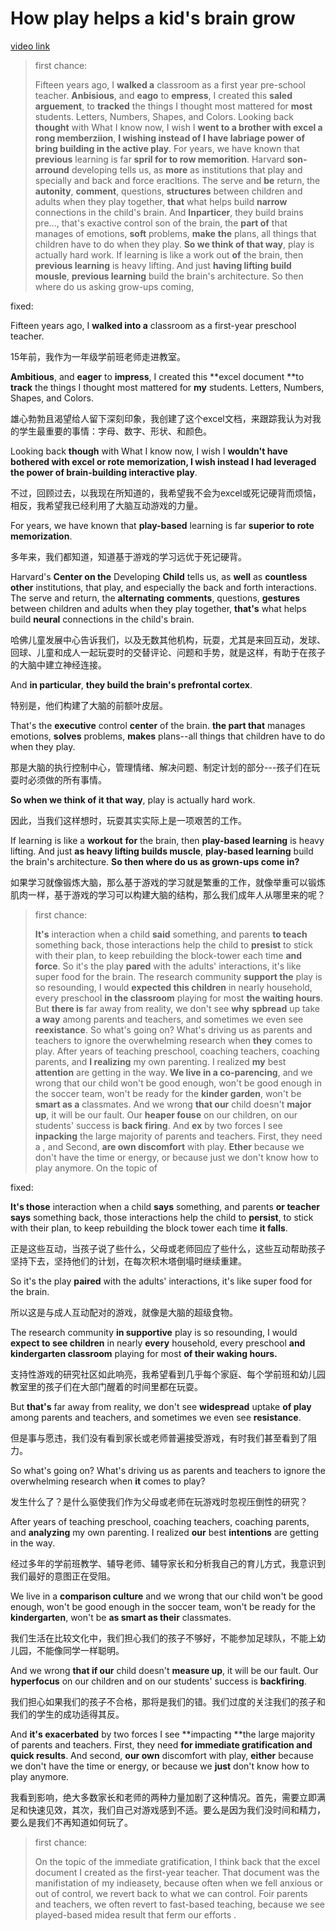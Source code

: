 # How play helps a kid's brain grow

[video link](https://www.youtube.com/watch?v=61yMFm40lIA&ab_channel=TED)

> first chance:
>
> Fifteen years ago, I **walked a** classroom as a first year pre-school teacher. **Anbisious**, and **eago** to **empress**, I created this **saled arguement**, to **tracked** the things I thought most mattered for **most** students. Letters, Numbers, Shapes, and Colors. Looking back **thought** with What I know now, I wish I **went to a brother with excel a rong memberziion**, **I wishing instead of I have labriage power of bring building in the active play**. For years, we have known that **previous** learning is far **spril for to row memorition**. Harvard **son-arround** developing tells us, as **more** as institutions that play and specially and back and force eracltions. The serve and **be** return, the **autonity**, **comment**, questions, **structures** between children and adults when they play together, **that** what helps build **narrow** connections in the child's brain. And **Inparticer**, they build brains pre..., that's exactive control son of the brain, the **part of** that manages of emotions, **soft** problems, **make** **the** plans, all things that children have to do when they play. **So we think of that way**, play is actually hard work. If learning is like a work out **of** the brain, then **previous learning** is heavy lifting. And just **having lifting build mousle**, **previous learning** build the brain's architecture. So then where do us asking grow-ups coming, 

 fixed:

Fifteen years ago, I **walked into a** classroom as a first-year preschool teacher. 

15年前，我作为一年级学前班老师走进教室。

**Ambitious**, and **eager** to **impress**, I created this **excel document **to **track** the things I thought most mattered for **my** students. Letters, Numbers, Shapes, and Colors. 

雄心勃勃且渴望给人留下深刻印象，我创建了这个excel文档，来跟踪我认为对我的学生最重要的事情：字母、数字、形状、和颜色。

Looking back **though** with What I know now, I wish I **wouldn't have bothered with excel or rote memorization, I wish instead I had leveraged the power of brain-building interactive play**. 

不过，回顾过去，以我现在所知道的，我希望我不会为excel或死记硬背而烦恼，相反，我希望我已经利用了大脑互动游戏的力量。

For years, we have known that **play-based** learning is far **superior to rote memorization**. 

多年来，我们都知道，知道基于游戏的学习远优于死记硬背。

Harvard's **Center on the** Developing  **Child** tells us, as **well** as **countless other** institutions, that play, and especially the back and forth interactions. The serve and return, the **alternating** **comments**, questions, **gestures** between children and adults when they play together, **that's** what helps build **neural** connections in the child's brain.

哈佛儿童发展中心告诉我们，以及无数其他机构，玩耍，尤其是来回互动，发球、回球、儿童和成人一起玩耍时的交替评论、问题和手势，就是这样，有助于在孩子的大脑中建立神经连接。

And **in particular**, **they build the brain's prefrontal cortex**. 

特别是，他们构建了大脑的前额叶皮层。

That's the **executive** control **center** of the brain. **the part that** manages emotions, **solves** problems, **makes** plans--all things that children have to do when they play. 

那是大脑的执行控制中心，管理情绪、解决问题、制定计划的部分---孩子们在玩耍时必须做的所有事情。

**So when we think of it that way**, play is actually hard work. 

因此，当我们这样想时，玩耍其实实际上是一项艰苦的工作。

If learning is like a **workout** **for** the brain, then **play-based learning** is heavy lifting. And just **as heavy lifting builds muscle**, **play-based learning** build the brain's architecture. **So then where do us as grown-ups come in?**

如果学习就像锻炼大脑，那么基于游戏的学习就是繁重的工作，就像举重可以锻炼肌肉一样，基于游戏的学习可以构建大脑的结构，那么我们成年人从哪里来的呢？

> first chance:
>
> **It's** interaction when a child **said** something, and parents **to teach** something back, those interactions help the child to **presist** to stick with their plan, to keep rebuilding the block-tower each time **and force**. So it's the play **pared** with the adults' interactions, it's like super food for the brain. The research community **support the** play is so resounding, I would **expected this children** in nearly household, every preschool **in the classroom** playing for most **the waiting hours**. But **there is** far away from reality, we don't see **why** **spbread** up take **a way** among parents and teachers, and sometimes we even see **reexistance**. So what's going on? What's driving us as parents and teachers to ignore the overwhelming research when **they** comes to play. After years of teaching preschool, coaching teachers, coaching parents, and **I realizing** my own parenting. I realized **my** best **attention** are getting in the way. **We live in a co-parencing**, and we wrong that our child won't be good enough, won't be good enough in the soccer team, won't be ready for the **kinder garden**, won't be **smart as a** classmates. And we wrong **that our** child doesn't **major up**, it will be our fault. Our **heaper fouse** on our children, on our students' success is **back firing**. And **ex** by two forces I see **inpacking** the large majority of parents and teachers. First, they need a , and Second, **are own discomfort** with play. **Ether** because we don't have the time or energy, or because just we don't know how to play anymore. On the topic of 

fixed:

**It's those** interaction when a child **says** something, and parents **or teacher says** something back, those interactions help the child to **persist**, to stick with their plan, to keep rebuilding the block tower each time **it falls**. 

正是这些互动，当孩子说了些什么，父母或老师回应了些什么，这些互动帮助孩子坚持下去，坚持他们的计划，在每次积木塔倒塌时继续重建。

So it's the play **paired** with the adults' interactions, it's like super food for the brain. 

所以这是与成人互动配对的游戏，就像是大脑的超级食物。

The research community **in supportive** play is so resounding, I would **expect to see children** in nearly **every** household, every preschool **and kindergarten classroom** playing for most **of their waking hours.** 

支持性游戏的研究社区如此响亮，我希望看到几乎每个家庭、每个学前班和幼儿园教室里的孩子们在大部门醒着的时间里都在玩耍。

But **that's** far away from reality, we don't see **widespread** uptake **of play** among parents and teachers, and sometimes we even see **resistance**. 

但是事与愿违，我们没有看到家长或老师普遍接受游戏，有时我们甚至看到了阻力。

So what's going on? What's driving us as parents and teachers to ignore the overwhelming research when **it** comes to play? 

发生什么了？是什么驱使我们作为父母或老师在玩游戏时忽视压倒性的研究？

After years of teaching preschool, coaching teachers, coaching parents, and **analyzing** my own parenting. I realized **our** best **intentions** are getting in the way. 

经过多年的学前班教学、辅导老师、辅导家长和分析我自己的育儿方式，我意识到我们最好的意图正在受阻。

We live in a **comparison culture** and we wrong that our child won't be good enough, won't be good enough in the soccer team, won't be ready for the **kindergarten**, won't be **as smart as their** classmates. 

我们生活在比较文化中，我们担心我们的孩子不够好，不能参加足球队，不能上幼儿园，不能像同学一样聪明。

And we wrong **that if our** child doesn't **measure up**, it will be our fault. Our **hyperfocus** on our children and on our students' success is **backfiring**. 

我们担心如果我们的孩子不合格，那将是我们的错。我们过度的关注我们的孩子和我们的学生的成功适得其反。

And **it's exacerbated** by two forces I see **impacting **the large majority of parents and teachers. First, they need **for immediate gratification and quick results**. And second, **our own** discomfort with play, **either** because we don't have the time or energy, or because we **just** don't know how to play anymore.

我看到影响，绝大多数家长和老师的两种力量加剧了这种情况。首先，需要立即满足和快速见效，其次，我们自己对游戏感到不适。要么是因为我们没时间和精力，要么是我们不再知道如何玩了。

>  first chance:
>
> On the topic of the immediate gratification, I think back that the excel document I created as the first-year teacher. That document was the manifistation of my indieasety, because often when we fell anxious or out of control, we revert back to what we can control. Foir parents and teachers, we often revert to fast-based teaching, because we see played-based midea result that ferm our efforts  .
